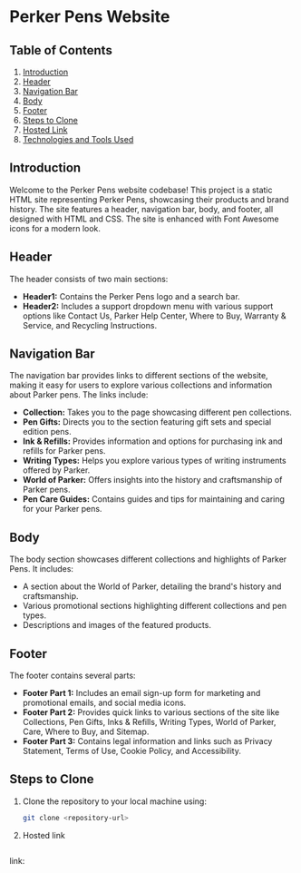 # Perker Pens Website

## Table of Contents
1. [Introduction](#introduction)
2. [Header](#header)
3. [Navigation Bar](#navigation-bar)
4. [Body](#body)
5. [Footer](#footer)
6. [Steps to Clone](#steps-to-clone)
7. [Hosted Link](#hosted-link)
8. [Technologies and Tools Used](#technologies-and-tools-used)

## Introduction
Welcome to the Perker Pens website codebase! This project is a static HTML site representing Perker Pens, showcasing their products and brand history. The site features a header, navigation bar, body, and footer, all designed with HTML and CSS. The site is enhanced with Font Awesome icons for a modern look.

## Header
The header consists of two main sections:
- **Header1:** Contains the Perker Pens logo and a search bar.
- **Header2:** Includes a support dropdown menu with various support options like Contact Us, Parker Help Center, Where to Buy, Warranty & Service, and Recycling Instructions.

## Navigation Bar
The navigation bar provides links to different sections of the website, making it easy for users to explore various collections and information about Parker pens. The links include:
- **Collection:** Takes you to the page showcasing different pen collections.
- **Pen Gifts:** Directs you to the section featuring gift sets and special edition pens.
- **Ink & Refills:** Provides information and options for purchasing ink and refills for Parker pens.
- **Writing Types:** Helps you explore various types of writing instruments offered by Parker.
- **World of Parker:** Offers insights into the history and craftsmanship of Parker pens.
- **Pen Care Guides:** Contains guides and tips for maintaining and caring for your Parker pens.

## Body
The body section showcases different collections and highlights of Parker Pens. It includes:
- A section about the World of Parker, detailing the brand's history and craftsmanship.
- Various promotional sections highlighting different collections and pen types.
- Descriptions and images of the featured products.

## Footer
The footer contains several parts:
- **Footer Part 1:** Includes an email sign-up form for marketing and promotional emails, and social media icons.
- **Footer Part 2:** Provides quick links to various sections of the site like Collections, Pen Gifts, Inks & Refills, Writing Types, World of Parker, Care, Where to Buy, and Sitemap.
- **Footer Part 3:** Contains legal information and links such as Privacy Statement, Terms of Use, Cookie Policy, and Accessibility.

## Steps to Clone
1. Clone the repository to your local machine using:
   ```bash
   git clone <repository-url>
2. Hosted link
   ```bash
  link: 
